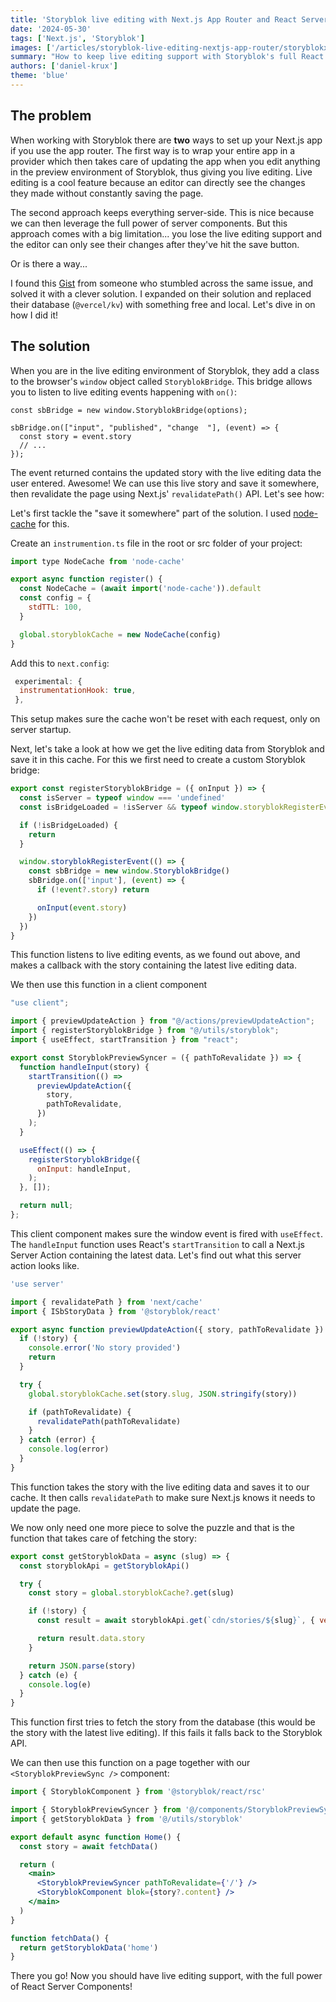 ```yaml
---
title: 'Storyblok live editing with Next.js App Router and React Server Components'
date: '2024-05-30'
tags: ['Next.js', 'Storyblok']
images: ['/articles/storyblok-live-editing-nextjs-app-router/storyblokxnextjs.webp']
summary: "How to keep live editing support with Storyblok's full React Server Components approach for Next.js"
authors: ['daniel-krux']
theme: 'blue'
---
```


## The problem

When working with Storyblok there are **two** ways to set up your Next.js app if you use the app router. The first way is to wrap your entire app in a provider which then takes care of updating the app when you edit anything in the preview environment of Storyblok, thus giving you live editing. Live editing is a cool feature because an editor can directly see the changes they made without constantly saving the page.

The second approach keeps everything server-side. This is nice because we can then leverage the full power of server components. But this approach comes with a big limitation... you lose the live editing support and the editor can only see their changes after they've hit the save button.

Or is there a way...

I found this [Gist](https://gist.github.com/Ventanas95Dev/2683f50accac68369ef6bdc3fc62e392) from someone who stumbled across the same issue, and solved it with a clever solution. I expanded on their solution and replaced their database (`@vercel/kv`) with something free and local. Let's dive in on how I did it!

## The solution

When you are in the live editing environment of Storyblok, they add a class to the browser's `window` object called `StoryblokBridge`. This bridge allows you to listen to live editing events happening with `on()`:

```TS
const sbBridge = new window.StoryblokBridge(options);

sbBridge.on(["input", "published", "change  "], (event) => {
  const story = event.story
  // ...
});
```

The event returned contains the updated story with the live editing data the user entered. Awesome!
We can use this live story and save it somewhere, then revalidate the page using Next.js' `revalidatePath()` API. Let's see how:

Let's first tackle the "save it somewhere" part of the solution. I used [node-cache](https://github.com/node-cache/node-cache) for this.

Create an `instrumention.ts` file in the root or src folder of your project:

```jsx
import type NodeCache from 'node-cache'

export async function register() {
  const NodeCache = (await import('node-cache')).default
  const config = {
    stdTTL: 100,
  }

  global.storyblokCache = new NodeCache(config)
}
```

Add this to `next.config`:

```js
 experimental: {
  instrumentationHook: true,
 },
```

This setup makes sure the cache won't be reset with each request, only on server startup.

Next, let's take a look at how we get the live editing data from Storyblok and save it in this cache.
For this we first need to create a custom Storyblok bridge:

```jsx
export const registerStoryblokBridge = ({ onInput }) => {
  const isServer = typeof window === 'undefined'
  const isBridgeLoaded = !isServer && typeof window.storyblokRegisterEvent !== 'undefined'

  if (!isBridgeLoaded) {
    return
  }

  window.storyblokRegisterEvent(() => {
    const sbBridge = new window.StoryblokBridge()
    sbBridge.on(['input'], (event) => {
      if (!event?.story) return

      onInput(event.story)
    })
  })
}
```

This function listens to live editing events, as we found out above, and makes a callback with the story containing the latest live editing data.

We then use this function in a client component

```jsx
"use client";

import { previewUpdateAction } from "@/actions/previewUpdateAction";
import { registerStoryblokBridge } from "@/utils/storyblok";
import { useEffect, startTransition } from "react";

export const StoryblokPreviewSyncer = ({ pathToRevalidate }) => {
  function handleInput(story) {
    startTransition(() =>
      previewUpdateAction({
        story,
        pathToRevalidate,
      })
    );
  }

  useEffect(() => {
    registerStoryblokBridge({
      onInput: handleInput,
    );
  }, []);

  return null;
};

```

This client component makes sure the window event is fired with `useEffect`. The `handleInput` function uses React's `startTransition` to call a Next.js Server Action containing the latest data. Let's find out what this server action looks like.

```jsx
'use server'

import { revalidatePath } from 'next/cache'
import { ISbStoryData } from '@storyblok/react'

export async function previewUpdateAction({ story, pathToRevalidate }) {
  if (!story) {
    console.error('No story provided')
    return
  }

  try {
    global.storyblokCache.set(story.slug, JSON.stringify(story))

    if (pathToRevalidate) {
      revalidatePath(pathToRevalidate)
    }
  } catch (error) {
    console.log(error)
  }
}
```

This function takes the story with the live editing data and saves it to our cache. It then calls `revalidatePath` to make sure Next.js knows it needs to update the page.

We now only need one more piece to solve the puzzle and that is the function that takes care of fetching the story:

```jsx
export const getStoryblokData = async (slug) => {
  const storyblokApi = getStoryblokApi()

  try {
    const story = global.storyblokCache?.get(slug)

    if (!story) {
      const result = await storyblokApi.get(`cdn/stories/${slug}`, { version: 'draft' })

      return result.data.story
    }

    return JSON.parse(story)
  } catch (e) {
    console.log(e)
  }
}
```

This function first tries to fetch the story from the database (this would be the story with the latest live editing). If this fails it falls back to the Storyblok API.

We can then use this function on a page together with our `<StoryblokPreviewSync />` component:

```jsx
import { StoryblokComponent } from '@storyblok/react/rsc'

import { StoryblokPreviewSyncer } from '@/components/StoryblokPreviewSync'
import { getStoryblokData } from '@/utils/storyblok'

export default async function Home() {
  const story = await fetchData()

  return (
    <main>
      <StoryblokPreviewSyncer pathToRevalidate={'/'} />
      <StoryblokComponent blok={story?.content} />
    </main>
  )
}

function fetchData() {
  return getStoryblokData('home')
}
```

There you go! Now you should have live editing support, with the full power of React Server Components!
